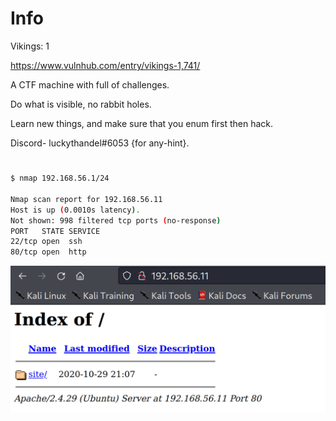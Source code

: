 # Info

Vikings: 1

https://www.vulnhub.com/entry/vikings-1,741/

A CTF machine with full of challenges.

Do what is visible, no rabbit holes.

Learn new things, and make sure that you enum first then hack.

Discord- luckythandel#6053 {for any-hint}.


# 


```bash
$ nmap 192.168.56.1/24

Nmap scan report for 192.168.56.11
Host is up (0.0010s latency).
Not shown: 998 filtered tcp ports (no-response)
PORT   STATE SERVICE
22/tcp open  ssh
80/tcp open  http
```

![web server](01.png)

